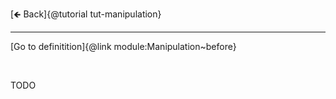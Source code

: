 [🡸 Back]{@tutorial tut-manipulation}
___

[Go to definitition]{@link module:Manipulation~before}

&nbsp;

TODO
